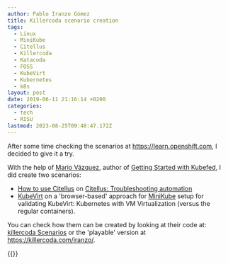 ```yaml
---
author: Pablo Iranzo Gómez
title: Killercoda scenario creation
tags:
  - Linux
  - MiniKube
  - Citellus
  - Killercoda
  - Katacoda
  - FOSS
  - KubeVirt
  - Kubernetes
  - k8s
layout: post
date: 2019-06-11 21:16:14 +0200
categories:
  - tech
  - RISU
lastmod: 2023-08-25T09:48:47.172Z
---
```


After some time checking the scenarios at <https://learn.openshift.com>, I decided to give it a try.

With the help of [Mario Vázquez](https://linuxera.org), author of [Getting Started with Kubefed](https://learn.openshift.com/introduction/federated-clusters/), I did create two scenarios:

- [How to use Citellus](https://killercoda.com/citellus/citellus) on [Citellus: Troubleshooting automation](https://risuorg.github.io)
- [KubeVirt](https://killercoda.com/iranzo/kubevirt) on a 'browser-based' approach for [MiniKube](https://kubevirt.io/quickstart_minikube/) setup for validating KubeVirt: Kubernetes with VM Virtualization (versus the regular containers).

You can check how them can be created by looking at their code at: [killercoda Scenarios](https://github.com/iranzo/katacoda-scenarios) or the 'playable' version at <https://killercoda.com/iranzo/>.

{{<enjoy>}}
